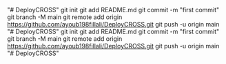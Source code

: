 "# DeployCROSS"  git init git add README.md git commit -m "first commit" git branch -M main git remote add origin https://github.com/ayoub198fillali/DeployCROSS.git git push -u origin main
"# DeployCROSS"  git init git add README.md git commit -m "first commit" git branch -M main git remote add origin https://github.com/ayoub198fillali/DeployCROSS.git git push -u origin main
"# DeployCROSS" 
